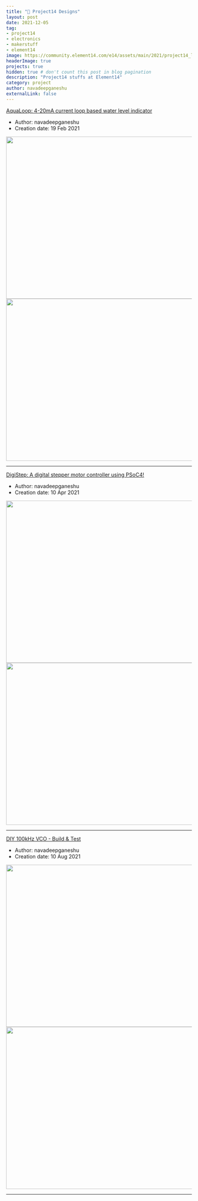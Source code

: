 ```yaml
---
title: "📡 Project14 Designs"
layout: post
date: 2021-12-05
tag:
- project14
- electronics
- makerstuff
- element14
image: https://community.element14.com/e14/assets/main/2021/project14_logo.png
headerImage: true
projects: true
hidden: true # don't count this post in blog pagination
description: "Project14 stuffs at Element14"
category: project
author: navadeepganeshu
externalLink: false
---
```


[AquaLoop: 4-20mA current loop based water level indicator](https://community.element14.com/challenges-projects/project14/dataconversion/b/blog/posts/aqualoop-4-20ma-current-loop-based-water-level-indicator)

- Author: navadeepganeshu
- Creation date: 19 Feb 2021

<img src="https://community.element14.com/resized-image/__size/470x428/__key/communityserver-blogs-components-weblogfiles/00-00-00-02-80/6283.contentimage_5F00_196330.png" width="620" height="440"> 
<img src="https://community.element14.com/resized-image/__size/509x575/__key/communityserver-blogs-components-weblogfiles/00-00-00-02-80/3162.contentimage_5F00_196338.jpg" width="620" height="440">  

---

[DigiStep: A digital stepper motor controller using PSoC4!](https://community.element14.com/challenges-projects/project14/digitalfever/b/blog/posts/digistep-a-digital-stepper-motor-controller-using-psoc4)

- Author: navadeepganeshu
- Creation date: 10 Apr 2021

<img src="https://community.element14.com/resized-image/__size/1366x768/__key/communityserver-blogs-components-weblogfiles/00-00-00-02-85/0218.contentimage_5F00_198653.png" width="620" height="440">  
<img src="https://community.element14.com/resized-image/__size/439x329/__key/communityserver-blogs-components-weblogfiles/00-00-00-02-85/4442.contentimage_5F00_198644.jpg" width="620" height="440">  

---

[DIY 100kHz VCO - Build & Test](https://community.element14.com/challenges-projects/project14/diy-test-instrumentation/b/blog/posts/diy-100khz-vco---build-test)

- Author: navadeepganeshu
- Creation date: 10 Aug 2021

<img src="https://community.element14.com/resized-image/__size/536x363/__key/communityserver-blogs-components-weblogfiles/00-00-00-03-56/contentimage_5F00_211022.jpg" width="620" height="440">  
<img src="https://community.element14.com/resized-image/__size/416x377/__key/communityserver-blogs-components-weblogfiles/00-00-00-03-56/contentimage_5F00_211029.jpg" width="620" height="440">  

---